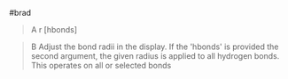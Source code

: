 #brad

>A r [hbonds]

>B Adjust the bond radii in the display. If the 'hbonds' is provided the second argument, the given radius is applied to all hydrogen bonds. This operates on all or selected bonds
